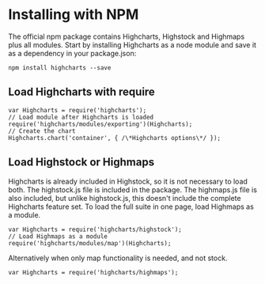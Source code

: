 Installing with NPM
===

The official npm package contains Highcharts, Highstock and Highmaps plus all modules. Start by installing Highcharts as a node module and save it as a dependency in your package.json:

`npm install highcharts --save`

Load Highcharts with require
----------------------------

    
    var Highcharts = require('highcharts');  
    // Load module after Highcharts is loaded
    require('highcharts/modules/exporting')(Highcharts);  
    // Create the chart
    Highcharts.chart('container', { /\*Highcharts options\*/ });
    

Load Highstock or Highmaps
--------------------------

Highcharts is already included in Highstock, so it is not necessary to load both. The highstock.js file is included in the package. The highmaps.js file is also included, but unlike highstock.js, this doesn't include the complete Highcharts feature set. To load the full suite in one page, load Highmaps as a module.

    
    var Highcharts = require('highcharts/highstock');  
    // Load Highmaps as a module
    require('highcharts/modules/map')(Highcharts);
    

Alternatively when only map functionality is needed, and not stock.

    
    var Highcharts = require('highcharts/highmaps');
